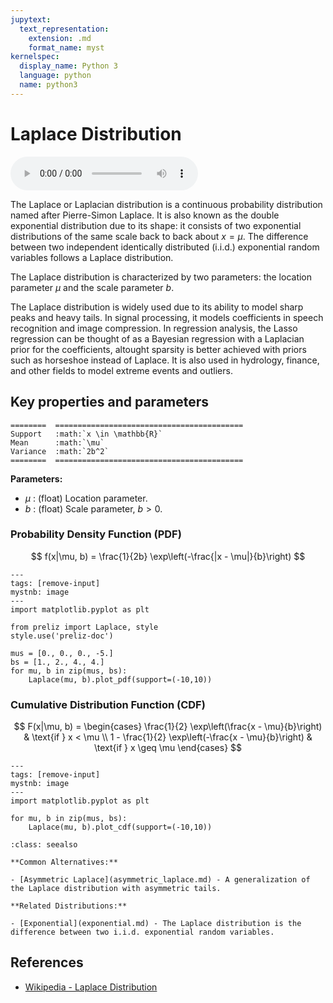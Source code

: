 ```yaml
---
jupytext:
  text_representation:
    extension: .md
    format_name: myst
kernelspec:
  display_name: Python 3
  language: python
  name: python3
---
```

# Laplace Distribution

<audio controls> <source src="../../_static/laplace.mp3" type="audio/mpeg"> This browser cannot play the pronunciation audio file for this distribution. </audio>

The Laplace or Laplacian distribution is a continuous probability distribution named after Pierre-Simon Laplace. It is also known as the double exponential distribution due to its shape: it consists of two exponential distributions of the same scale back to back about $x = \mu$. The difference between two independent identically distributed (i.i.d.) exponential random variables follows a Laplace distribution.

The Laplace distribution is characterized by two parameters: the location parameter $\mu$ and the scale parameter $b$.

The Laplace distribution is widely used due to its ability to model sharp peaks and heavy tails. In signal processing, it models coefficients in speech recognition and image compression. In regression analysis, the Lasso regression can be thought of as a Bayesian regression with a Laplacian prior for the coefficients, altought sparsity is better achieved with priors such as horseshoe instead of Laplace. It is also used in hydrology, finance, and other fields to model extreme events and outliers.

## Key properties and parameters

```{eval-rst}
========  ==========================================
Support   :math:`x \in \mathbb{R}`
Mean      :math:`\mu`
Variance  :math:`2b^2`
========  ==========================================
```

**Parameters:**

- $\mu$ : (float) Location parameter.
- $b$ : (float) Scale parameter, $b > 0$.

### Probability Density Function (PDF)

$$
f(x|\mu, b) = \frac{1}{2b} \exp\left(-\frac{|x - \mu|}{b}\right)
$$

```{code-cell}
---
tags: [remove-input]
mystnb: image
---
import matplotlib.pyplot as plt

from preliz import Laplace, style
style.use('preliz-doc')

mus = [0., 0., 0., -5.]
bs = [1., 2., 4., 4.]
for mu, b in zip(mus, bs):
    Laplace(mu, b).plot_pdf(support=(-10,10))
```

### Cumulative Distribution Function (CDF)

$$
F(x|\mu, b) = \begin{cases}
\frac{1}{2} \exp\left(\frac{x - \mu}{b}\right) & \text{if } x < \mu \\
1 - \frac{1}{2} \exp\left(-\frac{x - \mu}{b}\right) & \text{if } x \geq \mu
\end{cases}
$$

```{code-cell}
---
tags: [remove-input]
mystnb: image
---
import matplotlib.pyplot as plt

for mu, b in zip(mus, bs):
    Laplace(mu, b).plot_cdf(support=(-10,10))
```

```{seealso}
:class: seealso

**Common Alternatives:**

- [Asymmetric Laplace](asymmetric_laplace.md) - A generalization of the Laplace distribution with asymmetric tails.

**Related Distributions:**

- [Exponential](exponential.md) - The Laplace distribution is the difference between two i.i.d. exponential random variables.
```

## References

- [Wikipedia - Laplace Distribution](https://en.wikipedia.org/wiki/Laplace_distribution)